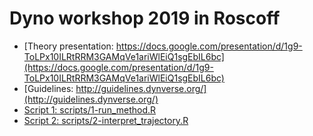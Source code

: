# Dyno workshop 2019 in Roscoff

- [Theory presentation: https://docs.google.com/presentation/d/1g9-ToLPx10ILRtRRM3GAMqVe1ariWlEiQ1sgEbIL6bc](https://docs.google.com/presentation/d/1g9-ToLPx10ILRtRRM3GAMqVe1ariWlEiQ1sgEbIL6bc)
- [Guidelines: http://guidelines.dynverse.org/](http://guidelines.dynverse.org/)
- [Script 1: scripts/1-run_method.R](scripts/1-run_method.R)
- [Script 2: scripts/2-interpret_trajectory.R](scripts/2-interpret_trajectory.R)
